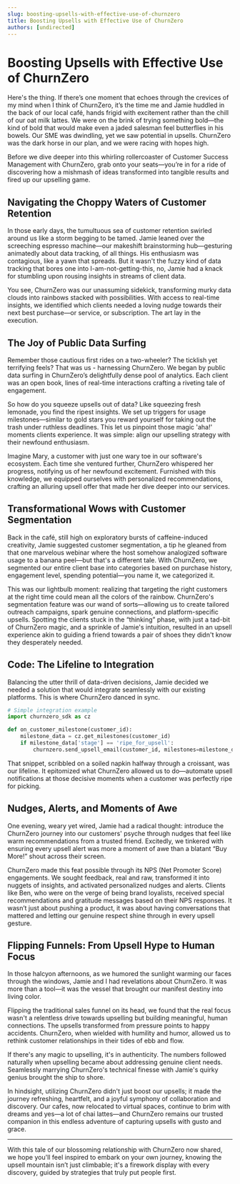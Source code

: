 ```yaml
---
slug: boosting-upsells-with-effective-use-of-churnzero
title: Boosting Upsells with Effective Use of ChurnZero
authors: [undirected]
---
```



# Boosting Upsells with Effective Use of ChurnZero

Here's the thing. If there’s one moment that echoes through the crevices of my mind when I think of ChurnZero, it’s the time me and Jamie huddled in the back of our local café, hands frigid with excitement rather than the chill of our oat milk lattes. We were on the brink of trying something bold—the kind of bold that would make even a jaded salesman feel butterflies in his bowels. Our SME was dwindling, yet we saw potential in upsells. ChurnZero was the dark horse in our plan, and we were racing with hopes high.

Before we dive deeper into this whirling rollercoaster of Customer Success Management with ChurnZero, grab onto your seats—you’re in for a ride of discovering how a mishmash of ideas transformed into tangible results and fired up our upselling game. 

## Navigating the Choppy Waters of Customer Retention

In those early days, the tumultuous sea of customer retention swirled around us like a storm begging to be tamed. Jamie leaned over the screeching espresso machine—our makeshift brainstorming hub—gesturing animatedly about data tracking, of all things. His enthusiasm was contagious, like a yawn that spreads. But it wasn't the fuzzy kind of data tracking that bores one into I-am-not-getting-this, no, Jamie had a knack for stumbling upon rousing insights in streams of client data.

You see, ChurnZero was our unassuming sidekick, transforming murky data clouds into rainbows stacked with possibilities. With access to real-time insights, we identified which clients needed a loving nudge towards their next best purchase—or service, or subscription. The art lay in the execution.

## The Joy of Public Data Surfing

Remember those cautious first rides on a two-wheeler? The ticklish yet terrifying feels? That was us - harnessing ChurnZero. We began by public data surfing in ChurnZero’s delightfully dense pool of analytics. Each client was an open book, lines of real-time interactions crafting a riveting tale of engagement.

So how do you squeeze upsells out of data? Like squeezing fresh lemonade, you find the ripest insights. We set up triggers for usage milestones—similar to gold stars you reward yourself for taking out the trash under ruthless deadlines. This let us pinpoint those magic 'aha!' moments clients experience. It was simple: align our upselling strategy with their newfound enthusiasm.

Imagine Mary, a customer with just one wary toe in our software's ecosystem. Each time she ventured further, ChurnZero whispered her progress, notifying us of her newfound excitement. Furnished with this knowledge, we equipped ourselves with personalized recommendations, crafting an alluring upsell offer that made her dive deeper into our services.  

## Transformational Wows with Customer Segmentation

Back in the café, still high on exploratory bursts of caffeine-induced creativity, Jamie suggested customer segmentation, a tip he gleaned from that one marvelous webinar where the host somehow analogized software usage to a banana peel—but that's a different tale. With ChurnZero, we segmented our entire client base into categories based on purchase history, engagement level, spending potential—you name it, we categorized it. 

This was our lightbulb moment: realizing that targeting the right customers at the right time could mean all the colors of the rainbow. ChurnZero's segmentation feature was our wand of sorts—allowing us to create tailored outreach campaigns, spark genuine connections, and platform-specific upsells. Spotting the clients stuck in the “thinking” phase, with just a tad-bit of ChurnZero magic, and a sprinkle of Jamie's intuition, resulted in an upsell experience akin to guiding a friend towards a pair of shoes they didn't know they desperately needed.

## Code: The Lifeline to Integration

Balancing the utter thrill of data-driven decisions, Jamie decided we needed a solution that would integrate seamlessly with our existing platforms. This is where ChurnZero danced in sync. 

```python
# Simple integration example
import churnzero_sdk as cz

def on_customer_milestone(customer_id):
    milestone_data = cz.get_milestones(customer_id)
    if milestone_data['stage'] == 'ripe_for_upsell':
        churnzero.send_upsell_email(customer_id, milestones=milestone_data)
```

That snippet, scribbled on a soiled napkin halfway through a croissant, was our lifeline. It epitomized what ChurnZero allowed us to do—automate upsell notifications at those decisive moments when a customer was perfectly ripe for picking.

## Nudges, Alerts, and Moments of Awe

One evening, weary yet wired, Jamie had a radical thought: introduce the ChurnZero journey into our customers' psyche through nudges that feel like warm recommendations from a trusted friend. Excitedly, we tinkered with ensuring every upsell alert was more a moment of awe than a blatant “Buy More!” shout across their screen.

ChurnZero made this feat possible through its NPS (Net Promoter Score) engagements. We sought feedback, real and raw, transformed it into nuggets of insights, and activated personalized nudges and alerts. Clients like Ben, who were on the verge of being brand loyalists, received special recommendations and gratitude messages based on their NPS responses. It wasn’t just about pushing a product, it was about having conversations that mattered and letting our genuine respect shine through in every upsell gesture.

## Flipping Funnels: From Upsell Hype to Human Focus

In those halcyon afternoons, as we humored the sunlight warming our faces through the windows, Jamie and I had revelations about ChurnZero. It was more than a tool—it was the vessel that brought our manifest destiny into living color.

Flipping the traditional sales funnel on its head, we found that the real focus wasn't a relentless drive towards upselling but building meaningful, human connections. The upsells transformed from pressure points to happy accidents. ChurnZero, when wielded with humility and humor, allowed us to rethink customer relationships in their tides of ebb and flow.

If there's any magic to upselling, it's in authenticity. The numbers followed naturally when upselling became about addressing genuine client needs. Seamlessly marrying ChurnZero's technical finesse with Jamie's quirky genius brought the ship to shore.

In hindsight, utilizing ChurnZero didn't just boost our upsells; it made the journey refreshing, heartfelt, and a joyful symphony of collaboration and discovery. Our cafes, now relocated to virtual spaces, continue to brim with dreams and yes—a lot of chai lattes—and ChurnZero remains our trusted companion in this endless adventure of capturing upsells with gusto and grace.

---

With this tale of our blossoming relationship with ChurnZero now shared, we hope you'll feel inspired to embark on your own journey, knowing the upsell mountain isn’t just climbable; it's a firework display with every discovery, guided by strategies that truly put people first.